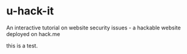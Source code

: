 u-hack-it
=========

An interactive tutorial on website security issues - a hackable website deployed on hack.me

this is a test.
